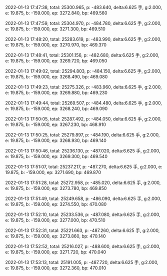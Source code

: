 2022-01-13 17:47:38, total: 25300.965, p: -483.640, delta:6.625 手, g:2.000, e: 19.875, b: -159.000, ep: 3272.840, bp: 469.560

2022-01-13 17:47:59, total: 25304.970, p: -484.780, delta:6.625 手, g:2.000, e: 19.875, b: -159.000, ep: 3271.300, bp: 469.510

2022-01-13 17:48:20, total: 25283.619, p: -483.990, delta:6.625 手, g:2.000, e: 19.875, b: -159.000, ep: 3270.970, bp: 469.370

2022-01-13 17:48:41, total: 25301.156, p: -482.680, delta:6.625 手, g:2.000, e: 19.875, b: -159.000, ep: 3269.720, bp: 469.050

2022-01-13 17:49:02, total: 25294.803, p: -484.150, delta:6.625 手, g:2.000, e: 19.875, b: -159.000, ep: 3268.490, bp: 469.080

2022-01-13 17:49:23, total: 25275.326, p: -483.960, delta:6.625 手, g:2.000, e: 19.875, b: -159.000, ep: 3269.880, bp: 469.230

2022-01-13 17:49:44, total: 25269.507, p: -484.480, delta:6.625 手, g:2.000, e: 19.875, b: -159.000, ep: 3268.240, bp: 469.090

2022-01-13 17:50:05, total: 25287.492, p: -484.050, delta:6.625 手, g:2.000, e: 19.875, b: -159.000, ep: 3267.230, bp: 468.910

2022-01-13 17:50:25, total: 25279.897, p: -484.190, delta:6.625 手, g:2.000, e: 19.875, b: -159.000, ep: 3268.930, bp: 469.140

2022-01-13 17:50:46, total: 25236.130, p: -487.020, delta:6.625 手, g:2.000, e: 19.875, b: -159.000, ep: 3269.300, bp: 469.540

2022-01-13 17:51:07, total: 25237.217, p: -487.270, delta:6.625 手, g:2.000, e: 19.875, b: -159.000, ep: 3271.690, bp: 469.870

2022-01-13 17:51:28, total: 25272.958, p: -485.020, delta:6.625 手, g:2.000, e: 19.875, b: -159.000, ep: 3273.780, bp: 469.850

2022-01-13 17:51:49, total: 25249.658, p: -486.090, delta:6.625 手, g:2.000, e: 19.875, b: -159.000, ep: 3274.550, bp: 470.080

2022-01-13 17:52:10, total: 25233.536, p: -487.080, delta:6.625 手, g:2.000, e: 19.875, b: -159.000, ep: 3277.000, bp: 470.510

2022-01-13 17:52:31, total: 25221.663, p: -487.260, delta:6.625 手, g:2.000, e: 19.875, b: -159.000, ep: 3273.860, bp: 470.140

2022-01-13 17:52:52, total: 25216.027, p: -488.600, delta:6.625 手, g:2.000, e: 19.875, b: -159.000, ep: 3271.720, bp: 470.040

2022-01-13 17:53:13, total: 25191.005, p: -487.720, delta:6.625 手, g:2.000, e: 19.875, b: -159.000, ep: 3272.360, bp: 470.010